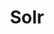 ---
title: Solr
menu:
  docs_{{ .version }}:
    identifier: sl-quickstart-solr
    name: Quickstart
    parent: guides
    weight: 15
menu_name: docs_{{ .version }}
---